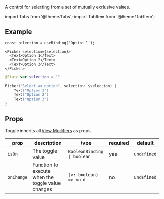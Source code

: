 ---
---

A control for selecting from a set of mutually exclusive values.

import Tabs from '@theme/Tabs';
import TabItem from '@theme/TabItem';

## Example

<Tabs>
<TabItem value="srn" label="swiftui-react-native">

```tsx
const selection = useBinding('Option 1');
```

```tsx
<Picker selection={selection}>
  <Text>Option 1</Text>
  <Text>Option 2</Text>
  <Text>Option 3</Text>
</Picker>
```

</TabItem>
<TabItem value="swiftui" label="SwiftUI">

```swift
@State var selection = ""
```

```swift
Picker("Select an option", selection: $selection) {
    Text("Option 1")
    Text("Option 2")
    Text("Option 3")
}
```

</TabItem>
</Tabs>

## Props

Toggle inherits all [View Modifiers](../modifiers#view-modifiers) as props.

| prop       | description                                       | type                        | required | default     |
| ---------- | ------------------------------------------------- | --------------------------- | -------- | ----------- |
| `isOn`     | The toggle value                                  | `BooleanBinding \| boolean` | yes      | `undefined` |
| `onChange` | Function to execute when the toggle value changes | `(v: boolean) => void`      | no       | `undefined` |
